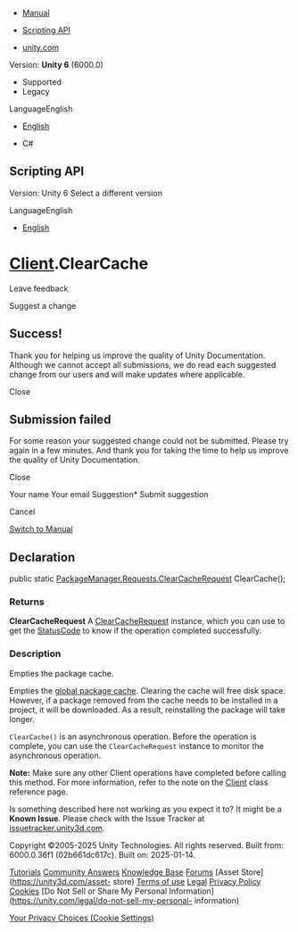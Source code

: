 [ ]()

  * [Manual](../Manual/index.html)
  * [Scripting API](../ScriptReference/index.html)

  * [unity.com](https://unity.com/)

Version: **Unity 6** (6000.0)

  * Supported
  * Legacy

LanguageEnglish

  * [English]()

  * C#

[ ](https://docs.unity3d.com)

## Scripting API

Version: Unity 6 Select a different version

LanguageEnglish

  * [English]()

#  [Client](PackageManager.Client.html).ClearCache

Leave feedback

Suggest a change

## Success!

Thank you for helping us improve the quality of Unity Documentation. Although
we cannot accept all submissions, we do read each suggested change from our
users and will make updates where applicable.

Close

## Submission failed

For some reason your suggested change could not be submitted. Please <a>try
again</a> in a few minutes. And thank you for taking the time to help us
improve the quality of Unity Documentation.

Close

Your name Your email Suggestion* Submit suggestion

Cancel

[Switch to Manual](../Manual/class-PackageManager.html "Go to PackageManager
Component in the Manual")

## Declaration

public static
[PackageManager.Requests.ClearCacheRequest](PackageManager.Requests.ClearCacheRequest.html)
ClearCache();

### Returns

**ClearCacheRequest** A
[ClearCacheRequest](PackageManager.Requests.ClearCacheRequest.html) instance,
which you can use to get the [StatusCode](PackageManager.StatusCode.html) to
know if the operation completed successfully.

### Description

Empties the package cache.

Empties the [global package cache](../Manual/upm-cache.html). Clearing the
cache will free disk space. However, if a package removed from the cache needs
to be installed in a project, it will be downloaded. As a result, reinstalling
the package will take longer.  
  
`ClearCache()` is an asynchronous operation. Before the operation is complete,
you can use the `ClearCacheRequest` instance to monitor the asynchronous
operation.  
  
**Note:** Make sure any other Client operations have completed before calling
this method. For more information, refer to the note on the
[Client](PackageManager.Client.html) class reference page.

Is something described here not working as you expect it to? It might be a
**Known Issue**. Please check with the Issue Tracker at
[issuetracker.unity3d.com](https://issuetracker.unity3d.com).

Copyright ©2005-2025 Unity Technologies. All rights reserved. Built from:
6000.0.36f1 (02b661dc617c). Built on: 2025-01-14.

[Tutorials](https://unity3d.com/learn) [Community
Answers](https://answers.unity3d.com) [Knowledge
Base](https://support.unity3d.com/hc/en-us)
[Forums](https://forum.unity3d.com) [Asset Store](https://unity3d.com/asset-
store) [Terms of use](https://docs.unity3d.com/Manual/TermsOfUse.html)
[Legal](https://unity.com/legal) [Privacy
Policy](https://unity.com/legal/privacy-policy)
[Cookies](https://unity.com/legal/cookie-policy) [Do Not Sell or Share My
Personal Information](https://unity.com/legal/do-not-sell-my-personal-
information)

[Your Privacy Choices (Cookie Settings)](javascript:void\(0\);)


